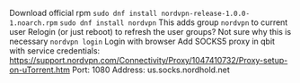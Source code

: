 Download official rpm
`sudo dnf install nordvpn-release-1.0.0-1.noarch.rpm`
`sudo dnf install nordvpn`
This adds group `nordvpn` to current user
Relogin (or just reboot) to refresh the user groups? Not sure why this is necessary
`nordvpn login`
Login with browser
Add SOCKS5 proxy in qbit with service credentials: https://support.nordvpn.com/Connectivity/Proxy/1047410732/Proxy-setup-on-uTorrent.htm
Port: 1080
Address: us.socks.nordhold.net
